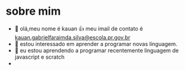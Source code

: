 # sobre mim
- 👋 olá,meu nome é kauan
👍 meu imail de contato é kauan.gabrielfaraimda.silva@escola.pr.gov.br
- 👀 estou interessado em aprender a programar novas linguagem.
- 🌱 eu estou aprendendo a programar recentemente linguagem de javascript e scratch
-


<!---
k4u4n/k4u4n is a ✨ special ✨ repository because its `README.md` (this file) appears on your GitHub profile.
You can click the Preview link to take a look at your changes.
--->
